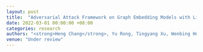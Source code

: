 ```yaml
---
layout: post
title:  "Adversarial Attack Framework on Graph Embedding Models with Limited Knowledge"
date: 2022-03-01 00:00:00 +08:00
categories: research
authors: "<strong>Heng Chang</strong>, Yu Rong, Tingyang Xu, Wenbing Huang, Honglei Zhang, Peng Cui, Xin Wang, Wenwu Zhu, Junzhou Huang"
venue: "Under review"
---
```



